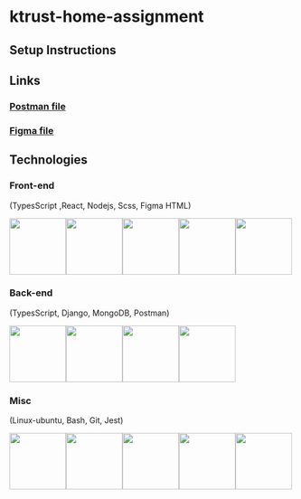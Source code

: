 # ktrust-home-assignment

## Setup Instructions

<!-- ### Backend
```
cd backend
``` -->

## Links

### [Postman file](https://drive.google.com/file/d/1jXxmcHDDxXo1PicyYv6JSUSiVem8LMBd/view?usp=sharing)

### [Figma file](https://www.figma.com/proto/JG4aGk1xXKP2upHyemUmuA/Untitled?type=design&node-id=27-[…]id=0%3A1&starting-point-node-id=27%3A5887&show-proto-sidebar=1)

## Technologies

### Front-end

(TypesScript ,React, Nodejs, Scss, Figma HTML)

<img src="frontend/src/assets/readme/ts.png" width="100" hight="150"><img src="frontend/src/assets/readme/react.png" width="100" hight="150"><img src="frontend/src/assets/readme/sass.png" width="100" hight="150"><img src="frontend/src/assets/readme/figma.png" width="100" hight="150"><img src="frontend/src/assets/readme/html.png" width="100" hight="150">

### Back-end

(TypesScript, Django, MongoDB, Postman)

<img src="frontend/src/assets/readme/ts.png" width="100" hight="150"><img src="frontend/src/assets/readme/express-js.png" width="100" hight="150"><img src="frontend/src/assets/readme/mongodb.png" width="100" hight="150"><img src="frontend/src/assets/readme/postman.png" width="100" hight="150">

### Misc

(Linux-ubuntu, Bash, Git, Jest)

<img src="frontend/src/assets/readme/linux.png" width="100" hight="150"><img src="frontend/src/assets/readme/ubuntu.png" width="100" hight="150"><img src="frontend/src/assets/readme/terminal-bash.png" width="100" hight="150"><img src="frontend/src/assets/readme/git.png" width="100" hight="150"><img src="frontend/src/assets/readme/jest.png" width="100" hight="150">
